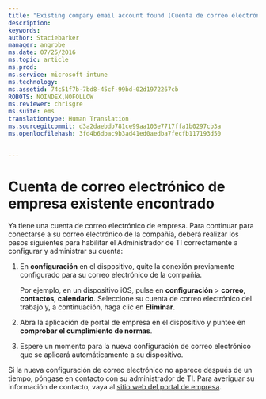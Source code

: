 ```yaml
---
title: "Existing company email account found (Cuenta de correo electrónico de empresa existente encontrada) | Microsoft Intune"
description: 
keywords: 
author: Staciebarker
manager: angrobe
ms.date: 07/25/2016
ms.topic: article
ms.prod: 
ms.service: microsoft-intune
ms.technology: 
ms.assetid: 74c51f7b-7bd8-45cf-99bd-02d1972267cb
ROBOTS: NOINDEX,NOFOLLOW
ms.reviewer: chrisgre
ms.suite: ems
translationtype: Human Translation
ms.sourcegitcommit: d3a2daebdb781ce99aa103e7717ffa1b0297cb3a
ms.openlocfilehash: 3fd4b6dbac9b3ad41ed0aedba7fecfb117193d50


---
```


# Cuenta de correo electrónico de empresa existente encontrado
Ya tiene una cuenta de correo electrónico de empresa. Para continuar para conectarse a su correo electrónico de la compañía, deberá realizar los pasos siguientes para habilitar el Administrador de TI correctamente a configurar y administrar su cuenta:

1.  En **configuración** en el dispositivo, quite la conexión previamente configurado para su correo electrónico de la compañía.

    Por ejemplo, en un dispositivo iOS, pulse en **configuración** &gt; **correo, contactos, calendario**. Seleccione su cuenta de correo electrónico del trabajo y, a continuación, haga clic en **Eliminar**.

2.  Abra la aplicación de portal de empresa en el dispositivo y puntee en **comprobar el cumplimiento de normas**.

3.  Espere un momento para la nueva configuración de correo electrónico que se aplicará automáticamente a su dispositivo.

Si la nueva configuración de correo electrónico no aparece después de un tiempo, póngase en contacto con su administrador de TI. Para averiguar su información de contacto, vaya al [sitio web del portal de empresa](http://portal.manage.microsoft.com).



<!--HONumber=Aug16_HO4-->


